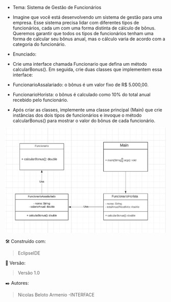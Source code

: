 * Tema: Sistema de Gestão de Funcionários

* Imagine que você está desenvolvendo um sistema de gestão para uma empresa. Esse sistema precisa lidar com diferentes tipos de funcionários, cada um com uma forma distinta de cálculo de bônus. Queremos garantir que todos os tipos de funcionários tenham uma forma de calcular seu bônus anual, mas o cálculo varia de acordo com a categoria do funcionário.

* Enunciado:

* Crie uma interface chamada Funcionario que defina um método calcularBonus(). Em seguida, crie duas classes que implementem essa interface:

* FuncionarioAssalariado: o bônus é um valor fixo de R$ 5.000,00.

* FuncionarioHorista: o bônus é calculado como 10% do total anual recebido pelo funcionário.

* Após criar as classes, implemente uma classe principal (Main) que crie instâncias dos dois tipos de funcionários e invoque o método calcularBonus() para mostrar o valor do bônus de cada funcionário.

![Diagrama Classe Estatica](assets/DiagramaInterface.png)

🛠️ Construído com:

> EclipseIDE

📌 Versão:

> Versão 1.0

✒️ Autores:

> Nicolas Beloto Armenio -INTERFACE
